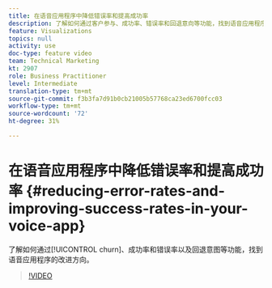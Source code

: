 ```yaml
---
title: 在语音应用程序中降低错误率和提高成功率
description: 了解如何通过客户参与、成功率、错误率和回退意向等功能，找到语音应用程序的改进方向。
feature: Visualizations
topics: null
activity: use
doc-type: feature video
team: Technical Marketing
kt: 2907
role: Business Practitioner
level: Intermediate
translation-type: tm+mt
source-git-commit: f3b3fa7d91b0cb21005b57768ca23ed6700fcc03
workflow-type: tm+mt
source-wordcount: '72'
ht-degree: 31%

---
```



# 在语音应用程序中降低错误率和提高成功率 {#reducing-error-rates-and-improving-success-rates-in-your-voice-app}

了解如何通过[!UICONTROL churn]、成功率和错误率以及回退意图等功能，找到语音应用程序的改进方向。

>[!VIDEO](https://video.tv.adobe.com/v/27222/?quality=9)
